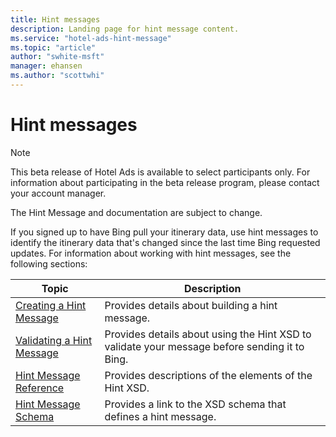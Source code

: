 ```yaml
---
title: Hint messages
description: Landing page for hint message content.
ms.service: "hotel-ads-hint-message"
ms.topic: "article"
author: "swhite-msft"
manager: ehansen
ms.author: "scottwhi"
---
```


# Hint messages

> [!NOTE]
> This beta release of Hotel Ads is available to select participants only. For information about participating in the beta release program, please contact your account manager.
> 
> The Hint Message and documentation are subject to change.

If you signed up to have Bing pull your itinerary data, use hint messages to identify the itinerary data that's changed since the last time Bing requested updates. For information about working with hint messages, see the following sections: 


|Topic|Description
|-|-
|[Creating a Hint Message](../hint-message/create-hint-message.md)|Provides details about building a hint message.
|[Validating a Hint Message](../hint-message/validate-hint-message.md)|Provides details about using the Hint XSD to validate your message before sending it to Bing.
|[Hint Message Reference](../hint-message/reference.md)|Provides descriptions of the elements of the Hint XSD.
|[Hint Message Schema](../hint-message/schema.md)|Provides a link to the XSD schema that defines a hint message.



